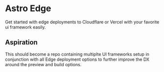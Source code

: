 # Astro Edge

Get started with edge deployments to Cloudflare or Vercel with your favorite ui framework easily.

## Aspiration

This should become a repo containing multiplte UI frameworks setup in conjunction with all Edge deployment options to further improve the DX around the preview and build options.